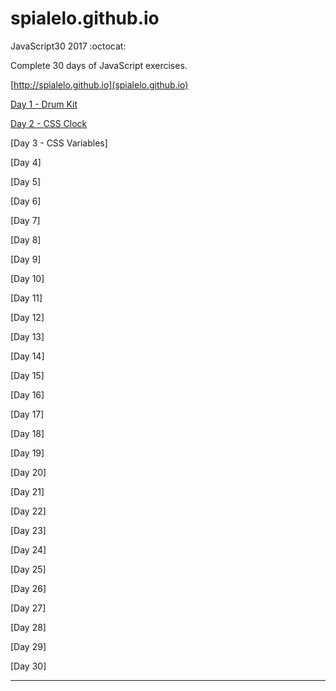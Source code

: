 # spialelo.github.io

JavaScript30 2017 :octocat:

Complete 30 days of JavaScript exercises.

[http://spialelo.github.io](spialelo.github.io)

[Day 1 - Drum Kit](http://spialelo.github.io/D1-Drumkit/index.html)

[Day 2 - CSS Clock](http://spialelo.github.io/D2-CSSnClock/index.html)

[Day 3 - CSS Variables]


[Day 4]


[Day 5]


[Day 6]


[Day 7]


[Day 8]


[Day 9]


[Day 10]


[Day 11]


[Day 12]


[Day 13]


[Day 14]


[Day 15]


[Day 16]


[Day 17]


[Day 18]


[Day 19]


[Day 20]


[Day 21]


[Day 22]


[Day 23]


[Day 24]


[Day 25]


[Day 26]


[Day 27]


[Day 28]


[Day 29]


[Day 30]

---
